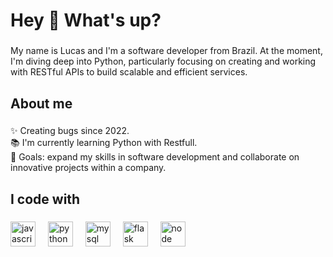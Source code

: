 <h1 align="left">Hey 👋 What's up?</h1>

###

<p align="left">My name is Lucas and I'm a software developer from Brazil. At the moment, I'm diving deep into Python, particularly focusing on creating and working with RESTful APIs to build scalable and efficient services.</p>

###

<h2 align="left">About me</h2>

###

<p align="left">✨ Creating bugs since 2022.<br>📚 I'm currently learning Python with Restfull.<br>🎯 Goals: expand my skills in software development and collaborate on innovative projects within a company.</p>

###

<h2 align="left">I code with</h2>

###

<div align="left">
  <img src="https://cdn.jsdelivr.net/gh/devicons/devicon/icons/javascript/javascript-original.svg" height="40" alt="javascript logo"  />
  <img width="12" />
  <img src="https://cdn.jsdelivr.net/gh/devicons/devicon/icons/python/python-original.svg" height="40" alt="python logo"  />
  <img width="12" />
  <img src="https://cdn.jsdelivr.net/gh/devicons/devicon/icons/mysql/mysql-original.svg" height="40" alt="mysql logo"  />
  <img width="12" />
  <img src="https://cdn.jsdelivr.net/gh/devicons/devicon/icons/flask/flask-original-wordmark.svg" height="40" alt="flask logo"  />
  <img width="12" />
  <img src="https://cdn.jsdelivr.net/gh/devicons/devicon/icons/flask/flask-original-wordmark.svg" height="40" alt="node logo"  />
</div>

###

